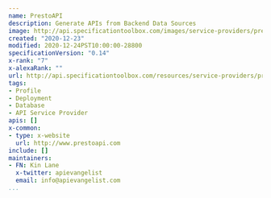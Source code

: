 ```yaml
---
name: PrestoAPI
description: Generate APIs from Backend Data Sources
image: http://api.specificationtoolbox.com/images/service-providers/prestoapi.jpg
created: "2020-12-23"
modified: 2020-12-24PST10:00:00-28800
specificationVersion: "0.14"
x-rank: "7"
x-alexaRank: ""
url: http://api.specificationtoolbox.com/resources/service-providers/prestoapi/
tags:
- Profile
- Deployment
- Database
- API Service Provider
apis: []
x-common:
- type: x-website
  url: http://www.prestoapi.com
include: []
maintainers:
- FN: Kin Lane
  x-twitter: apievangelist
  email: info@apievangelist.com
...
```


